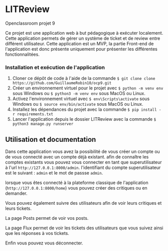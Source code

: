 # LITReview

Openclassroom projet 9

Ce projet est une application web à but pédagogique à exécuter localement. Cette application permets de gérer un système de ticket et de review entre différent utilisateur.
Cette application est un MVP, la partie Front-end de l'application est donc présente uniquement pour présenter les différentes fonctionnalitées.

### Installation et exécution de l'application

1.  Cloner ce dépôt de code à l'aide de la commande  `$ git clone clone https://github.com/GuillaumeRobin10/ocp9.git`
3.  Créer un environnement virtuel pour le projet avec  `$ python -m venv env`  sous Windows ou  `$ python3 -m venv env`  sous MacOS ou Linux.
4.  Activez l'environnement virtuel avec  `$ env\Scripts\activate`  sous Windows ou  `$ source env/bin/activate`  sous MacOS ou Linux.
5.  Installez les dépendances du projet avec la commande  `$ pip install -r requirements.txt`
6.  Lancer l'application depuis le dossier LITReview avec la commande `$ python3 manage.py runserver`

## Utilisation et documentation

Dans cette application vous avez la possibilité de vous créer un compte ou de vous connecté avec un compte déjà existant.
afin de connaître les comptes existants vous pouvez vous connecter en tant que superutilisateur à l'url `http://127.0.0.1:8000/admin`.
l'identifiant du compte superutilisateur est le suivant : `admin` et le mot de passse `admin`.

lorsque vous êtes connecté à la plateforme classique de l'application (`http://127.0.0.1:8000/home`) vous pouvez créer des critiques ou en demander.

Vous pouvez également suivre des utilisateurs afin de voir leurs critiques et leurs tickets.

La page Posts permet de voir vos posts. 

La page Flux permet de voir les tickets des utilisateurs que vous suivez ainsi que les réponses à vos tickets.

Enfin vous pouvez vous déconnecter.
